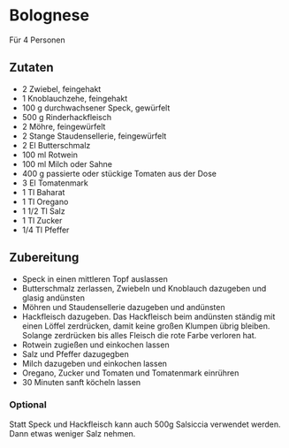 # Bolognese
Für 4 Personen
## Zutaten
* 2 Zwiebel, feingehakt
* 1 Knoblauchzehe, feingehakt
* 100 g durchwachsener Speck, gewürfelt
* 500 g Rinderhackfleisch
* 2 Möhre, feingewürfelt
* 2 Stange Staudensellerie, feingewürfelt
* 2 El Butterschmalz
* 100 ml Rotwein
* 100 ml Milch oder Sahne
* 400 g passierte oder stückige Tomaten aus der Dose
* 3 El Tomatenmark
* 1 Tl Baharat
* 1 Tl Oregano
* 1 1/2 Tl Salz
* 1 Tl Zucker
* 1/4 Tl Pfeffer
  
 ## Zubereitung
 * Speck in einen mittleren Topf auslassen
 * Butterschmalz zerlassen, Zwiebeln und Knoblauch dazugeben und glasig andünsten
 * Möhren und Staudensellerie dazugeben und andünsten
 * Hackfleisch dazugeben. Das Hackfleisch beim andünsten ständig mit einen Löffel zerdrücken, damit keine großen Klumpen übrig bleiben. Solange zerdrücken bis alles Fleisch die rote Farbe verloren hat.
 * Rotwein zugießen und einkochen lassen
 * Salz und Pfeffer dazugegben
 * Milch dazugeben und einkochen lassen
 * Oregano, Zucker und Tomaten und Tomatenmark einrühren
 * 30 Minuten sanft köcheln lassen

### Optional
Statt Speck und Hackfleisch kann auch 500g Salsiccia verwendet werden. Dann etwas weniger Salz nehmen.
